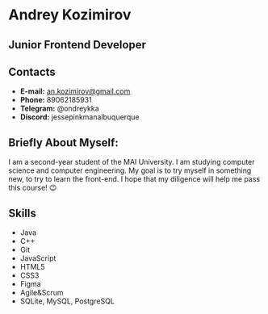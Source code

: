 # Andrey Kozimirov  
## Junior Frontend Developer  
## Contacts  
- **E-mail:** an.kozimirov@gmail.com
- **Phone:** 89062185931
- **Telegram:** @ondreykka
- **Discord:** jessepinkmanalbuquerque 
## Briefly About Myself:
I am a second-year student of the MAI University. I am studying computer science and computer engineering.  My goal is to try myself in something new, to try to learn the front-end. I hope that my diligence will help me pass this course! :wink:  
## Skills
- Java
- C++
- Git
- JavaScript
- HTML5
- CSS3
- Figma
- Agile&Scrum
- SQLite, MySQL, PostgreSQL